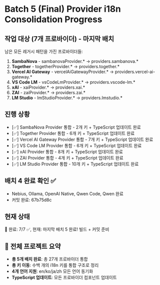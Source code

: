 # Batch 5 (Final) Provider i18n Consolidation Progress

## 작업 대상 (7개 프로바이더) - 마지막 배치
남은 모든 레거시 패턴을 가진 프로바이더들:

1. **SambaNova** - sambanovaProvider.* → providers.sambanova.*
2. **Together** - togetherProvider.* → providers.together.*
3. **Vercel AI Gateway** - vercelAiGatewayProvider.* → providers.vercel-ai-gateway.*
4. **VS Code LM** - vsCodeLmProvider.* → providers.vscode-lm.*
5. **xAI** - xaiProvider.* → providers.xai.*
6. **ZAI** - zaiProvider.* → providers.zai.*
7. **LM Studio** - lmStudioProvider.* → providers.lmstudio.*

## 진행 상황
- [✅] SambaNova Provider 통합 - 2개 키 + TypeScript 업데이트 완료
- [✅] Together Provider 통합 - 6개 키 + TypeScript 업데이트 완료
- [✅] Vercel AI Gateway Provider 통합 - 7개 키 + TypeScript 업데이트 완료
- [✅] VS Code LM Provider 통합 - 6개 키 + TypeScript 업데이트 완료
- [✅] xAI Provider 통합 - 8개 키 + TypeScript 업데이트 완료
- [✅] ZAI Provider 통합 - 4개 키 + TypeScript 업데이트 완료
- [✅] LM Studio Provider 통합 - 10개 키 + TypeScript 업데이트 완료

## 배치 4 완료 확인 ✅
- Nebius, Ollama, OpenAI Native, Qwen Code, Qwen 완료
- 커밋 완료: 67b75d8c

## 현재 상태
🎊 완료: 7/7 ✅, 현재: 마지막 배치 5 완료! 빌드 + 커밋 준비

## 🎉 전체 프로젝트 요약
- **총 5개 배치 완료**: 총 27개 프로바이더 통합
- **총 키 이동**: 수백 개의 i18n 키를 통합 구조로 정리
- **4개 언어 지원**: en/ko/ja/zh 모든 언어 동기화
- **TypeScript 업데이트**: 모든 프로바이더 컴포넌트 업데이트